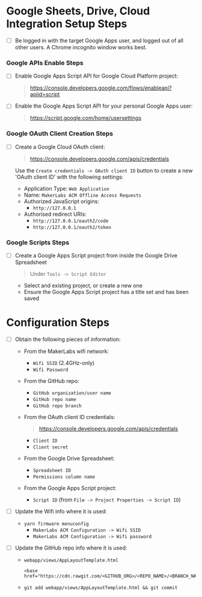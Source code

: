 # Google Sheets, Drive, Cloud Integration Setup Steps
- [ ] Be logged in with the target Google Apps user, and logged out of all other users.
      A Chrome incognito window works best.

### Google APIs Enable Steps
- [ ] Enable Google Apps Script API for Google Cloud Platform project:
    > https://console.developers.google.com/flows/enableapi?apiid=script

- [ ] Enable the Google Apps Script API for your personal Google Apps user:
    > https://script.google.com/home/usersettings

### Google OAuth Client Creation Steps
- [ ] Create a Google Cloud OAuth client:
    > https://console.developers.google.com/apis/credentials
    
  Use the `Create credentials -> OAuth client ID` button to create a new 'OAuth client ID' with the following settings:
    - Application Type: `Web Application`
    - Name: `MakerLabs ACM Offline Access Requests`
    - Authorized JavaScript origins:
        -  `http://127.0.0.1`
    - Authorised redirect URIs:
        - `http://127.0.0.1/oauth2/code`
        - `http://127.0.0.1/oauth2/token`

### Google Scripts Steps
- [ ] Create a Google Apps Script project from inside the Google Drive Spreadsheet
    > Under `Tools -> Script Editor`
    - Select and existing project, or create a new one
    - Ensure the Google Apps Script project has a title set and has been saved

# Configuration Steps
- [ ] Obtain the following pieces of information:
    - From the MakerLabs wifi network:
        - `Wifi SSID` (2.4GHz-only)
        - `Wifi Password`

    - From the GitHub repo:
        - `GitHub organization/user name`
        - `GitHub repo name`
        - `GitHub repo branch`

    - From the OAuth client ID credentials:
      > https://console.developers.google.com/apis/credentials
        - `Client ID`
        - `Client secret`

    - From the Google Drive Spreadsheet:
        - `Spreadsheet ID`
        - `Permissions column name`

    - From the Google Apps Script project:
        - `Script ID` (from `File -> Project Properties -> Script ID`)

- [ ] Update the Wifi info where it is used:
    - `yarn firmware menuconfig`
        - `MakerLabs ACM Configuration -> Wifi SSID`
        - `MakerLabs ACM Configuration -> Wifi password`

- [ ] Update the GitHub repo info where it is used:
    - `webapp/views/AppLayoutTemplate.html`
      ```
      <base href="https://cdn.rawgit.com/<GITHUB_ORG>/<REPO_NAME>/<BRANCH_NAME>/webcomponents/bower_components/">
      ```
    - `git add webapp/views/AppLayoutTemplate.html && git commit`
